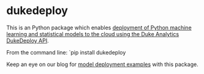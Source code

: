 # dukedeploy
This is an Python package which enables [deployment of Python machine learning and statistical models to the cloud using the Duke Analytics DukeDeploy API](http://www.dukeanalytics.com/products/dukedeployPython.php).

From the command line: `pip install dukedeploy

Keep an eye on our blog for [model deployment examples](http://www.dukeanalytics.com/blog/) with this package.
